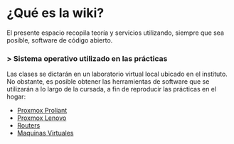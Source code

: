 <!-- TITLE: Inicio -->
<!-- SUBTITLE: Bienvenidos a la wiki del ITEL -->

# ¿Qué es la wiki?
El presente espacio recopila teoría y servicios utilizando, siempre que sea posible, software de código abierto.
### > **Sistema operativo utilizado en las prácticas**
Las clases se dictarán en un laboratorio virtual local ubicado en el instituto. No obstante, es posible obtener las herramientas de software que se utilizarán a lo largo de la cursada, a fin de reproducir las prácticas en el hogar:
* [Proxmox Proliant](https://192.168.0.100:8006)
* [Proxmox Lenovo](https://192.168.0.111:8006)
* [Routers](routers)
* [Maquinas Virtuales](maquinas)